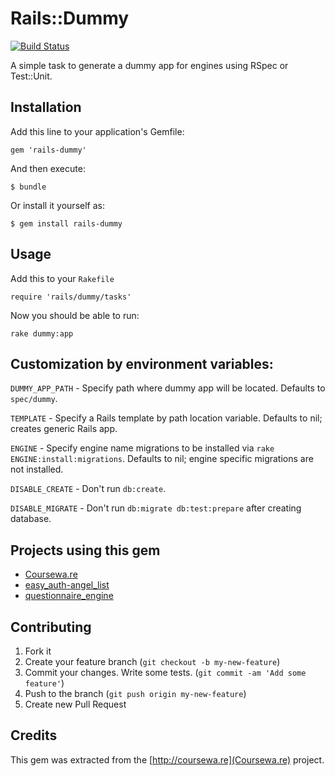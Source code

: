 # Rails::Dummy

[![Build Status](https://travis-ci.org/Courseware/rails-dummy.png?branch=master)](https://travis-ci.org/Courseware/rails-dummy)

A simple task to generate a dummy app for engines using RSpec or Test::Unit.

## Installation

Add this line to your application's Gemfile:

    gem 'rails-dummy'

And then execute:

    $ bundle

Or install it yourself as:

    $ gem install rails-dummy

## Usage

Add this to your `Rakefile`

    require 'rails/dummy/tasks'

Now you should be able to run:

    rake dummy:app

## Customization by environment variables:

`DUMMY_APP_PATH` - Specify path where dummy app will be located. Defaults to `spec/dummy`.

`TEMPLATE` - Specify a Rails template by path location variable. Defaults to nil; creates generic Rails app.

`ENGINE` - Specify engine name migrations to be installed via `rake ENGINE:install:migrations`. Defaults to nil; engine specific migrations are not installed.

`DISABLE_CREATE` - Don't run `db:create`.

`DISABLE_MIGRATE` - Don't run `db:migrate db:test:prepare` after creating database.

## Projects using this gem

* [Coursewa.re](http://coursewa.re/about)
* [easy_auth-angel_list](https://github.com/geekcelerator/easy_auth-angel_list)
* [questionnaire_engine](http://github.com/twinge/questionnaire_engine)

## Contributing

1. Fork it
2. Create your feature branch (`git checkout -b my-new-feature`)
3. Commit your changes. Write some tests. (`git commit -am 'Add some feature'`)
4. Push to the branch (`git push origin my-new-feature`)
5. Create new Pull Request

## Credits

This gem was extracted from the [http://coursewa.re](Coursewa.re) project.
